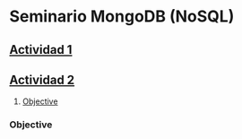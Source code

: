 # Seminario MongoDB (NoSQL)

## [Actividad 1](https://github.com/exequielhernando/Seminario-mongoDB/blob/main/actividad1.md)

## [Actividad 2](https://github.com/exequielhernando/Seminario-mongoDB/blob/main/actividad1.md)

1. [Objective](#objective)

### **Objective**
